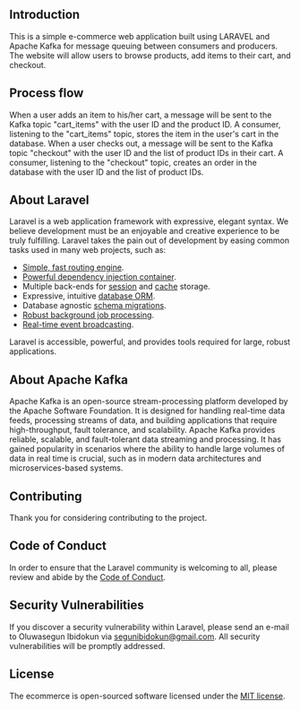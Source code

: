 ## Introduction

This is a simple e-commerce web application built using LARAVEL and Apache Kafka for message queuing between consumers and producers. The website will allow users
to browse products, add items to their cart, and checkout.

## Process flow
When a user adds an item to his/her cart, a message will be sent to the Kafka topic "cart_items" with the user ID and the product ID. 
A consumer, listening to the "cart_items" topic, stores the item in the user's cart in the database. 
When a user checks out, a message will be sent to the Kafka topic "checkout" with the user ID and the list of product IDs in their cart. 
A consumer, listening to the "checkout" topic, creates an order in the database with the user ID and the list of product IDs.


## About Laravel

Laravel is a web application framework with expressive, elegant syntax. We believe development must be an enjoyable and creative experience to be truly fulfilling. Laravel takes the pain out of development by easing common tasks used in many web projects, such as:

- [Simple, fast routing engine](https://laravel.com/docs/routing).
- [Powerful dependency injection container](https://laravel.com/docs/container).
- Multiple back-ends for [session](https://laravel.com/docs/session) and [cache](https://laravel.com/docs/cache) storage.
- Expressive, intuitive [database ORM](https://laravel.com/docs/eloquent).
- Database agnostic [schema migrations](https://laravel.com/docs/migrations).
- [Robust background job processing](https://laravel.com/docs/queues).
- [Real-time event broadcasting](https://laravel.com/docs/broadcasting).

Laravel is accessible, powerful, and provides tools required for large, robust applications.

## About Apache Kafka

Apache Kafka is an open-source stream-processing platform developed by the Apache Software Foundation. It is designed for handling real-time data feeds, processing streams of data, and building applications that require high-throughput, fault tolerance, and scalability.
Apache Kafka provides reliable, scalable, and fault-tolerant data streaming and processing. It has gained popularity in scenarios where the ability to handle large volumes of data in real time is crucial, such as in modern data architectures and microservices-based systems.

## Contributing

Thank you for considering contributing to the project.

## Code of Conduct

In order to ensure that the Laravel community is welcoming to all, please review and abide by the [Code of Conduct](https://laravel.com/docs/contributions#code-of-conduct).

## Security Vulnerabilities

If you discover a security vulnerability within Laravel, please send an e-mail to Oluwasegun Ibidokun via [segunibidokun@gmail.com](mailto:segunibidokun@gmail.com). All security vulnerabilities will be promptly addressed.

## License

The ecommerce is open-sourced software licensed under the [MIT license](https://opensource.org/licenses/MIT).
